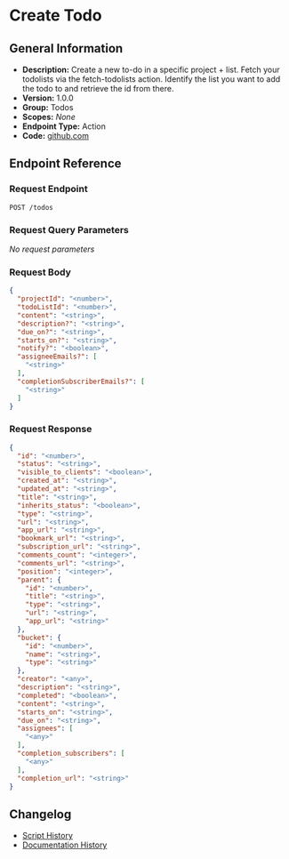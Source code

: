 <!-- BEGIN GENERATED CONTENT -->
# Create Todo

## General Information

- **Description:** Create a new to-do in a specific project + list. Fetch your todolists via the fetch-todolists action. Identify the list you want to add the todo to and retrieve the id from there.
- **Version:** 1.0.0
- **Group:** Todos
- **Scopes:** _None_
- **Endpoint Type:** Action
- **Code:** [github.com](https://github.com/NangoHQ/integration-templates/tree/main/integrations/basecamp/actions/create-todo.ts)


## Endpoint Reference

### Request Endpoint

`POST /todos`

### Request Query Parameters

_No request parameters_

### Request Body

```json
{
  "projectId": "<number>",
  "todoListId": "<number>",
  "content": "<string>",
  "description?": "<string>",
  "due_on?": "<string>",
  "starts_on?": "<string>",
  "notify?": "<boolean>",
  "assigneeEmails?": [
    "<string>"
  ],
  "completionSubscriberEmails?": [
    "<string>"
  ]
}
```

### Request Response

```json
{
  "id": "<number>",
  "status": "<string>",
  "visible_to_clients": "<boolean>",
  "created_at": "<string>",
  "updated_at": "<string>",
  "title": "<string>",
  "inherits_status": "<boolean>",
  "type": "<string>",
  "url": "<string>",
  "app_url": "<string>",
  "bookmark_url": "<string>",
  "subscription_url": "<string>",
  "comments_count": "<integer>",
  "comments_url": "<string>",
  "position": "<integer>",
  "parent": {
    "id": "<number>",
    "title": "<string>",
    "type": "<string>",
    "url": "<string>",
    "app_url": "<string>"
  },
  "bucket": {
    "id": "<number>",
    "name": "<string>",
    "type": "<string>"
  },
  "creator": "<any>",
  "description": "<string>",
  "completed": "<boolean>",
  "content": "<string>",
  "starts_on": "<string>",
  "due_on": "<string>",
  "assignees": [
    "<any>"
  ],
  "completion_subscribers": [
    "<any>"
  ],
  "completion_url": "<string>"
}
```

## Changelog

- [Script History](https://github.com/NangoHQ/integration-templates/commits/main/integrations/basecamp/actions/create-todo.ts)
- [Documentation History](https://github.com/NangoHQ/integration-templates/commits/main/integrations/basecamp/actions/create-todo.md)

<!-- END  GENERATED CONTENT -->

